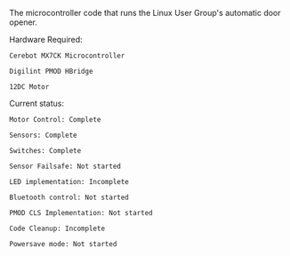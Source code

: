 The microcontroller code that runs the Linux User Group's automatic door opener.

Hardware Required:
	
	Cerebot MX7CK Microcontroller
	
	Digilint PMOD HBridge
	
	12DC Motor

Current status:
	
	Motor Control: Complete
	
	Sensors: Complete
	
	Switches: Complete
	
	Sensor Failsafe: Not started
	
	LED implementation: Incomplete
	
	Bluetooth control: Not started
	
	PMOD CLS Implementation: Not started
	
	Code Cleanup: Incomplete
	
	Powersave mode: Not started

